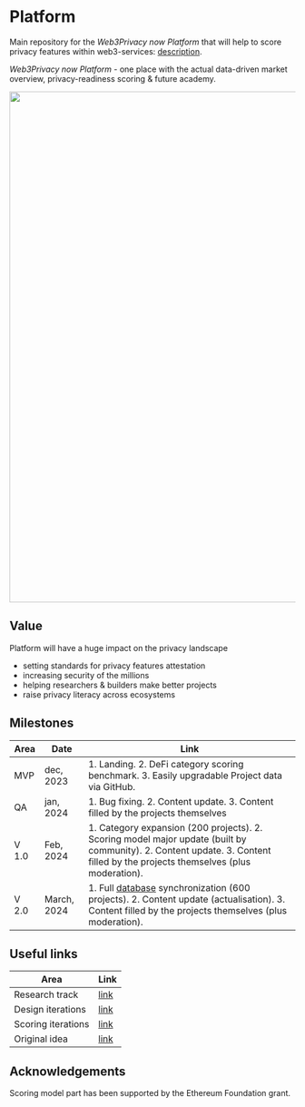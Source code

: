 # Platform

Main repository for the _Web3Privacy now Platform_ that will help to score privacy features within web3-services:
[description](https://github.com/web3privacy/Platform/tree/main/Web3privacynowplatform).

_Web3Privacy now Platform_ - one place with the actual data-driven market overview, privacy-readiness scoring & future academy.

<img src="https://github.com/web3privacy/web3privacy/raw/main/Web3privacynowplatform/Staticobjects/UI/Privacy%20services%20DB%20x%20scoring%20(ETH%20Rome%20build).png" width="900"/>

## Value
Platform will have a huge impact on the privacy landscape
- setting standards for privacy features attestation
- increasing security of the millions
- helping researchers & builders make better projects
- raise privacy literacy across ecosystems

## Milestones

| Area | Date | Link |
| ------------- | ------------- | ------------- |
| MVP | dec, 2023 | 1. Landing. 2. DeFi category scoring benchmark. 3. Easily upgradable Project data via GitHub. |
| QA | jan, 2024 | 1. Bug fixing. 2. Content update. 3. Content filled by the projects themselves |
| V 1.0 | Feb, 2024 | 1. Category expansion (200 projects). 2. Scoring model major update (built by community). 2. Content update. 3. Content filled by the projects themselves (plus moderation). |
| V 2.0 | March, 2024 | 1. Full [database](https://github.com/web3privacy/web3privacy) synchronization (600 projects). 2. Content update (actualisation). 3. Content filled by the projects themselves (plus moderation). |

## Useful links

| Area | Link |
| ------------- | ------------- |
| Research track | [link](https://github.com/web3privacy/Platform/blob/main/Research.md) |
| Design iterations | [link](https://www.figma.com/file/fwUaS88ao4Ijlv3gIDYrQD/Web3Privacy?type=design&node-id=558%3A22&mode=design&t=QvOtgh8e3J1IUlM4-1) |
| Scoring iterations | [link](https://github.com/web3privacy/Platform/blob/main/Research.md#scoring-model) |
| Original idea| [link](https://github.com/web3privacy/Platform/tree/main/Web3privacynowplatform) |

## **Acknowledgements**

Scoring model part has been supported by the Ethereum Foundation grant.

